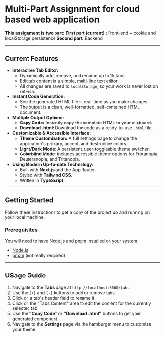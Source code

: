 # Multi-Part Assignment for cloud based web application

**This assignment is two part:**
**First part (current) :** Front-end + cookie and localStorage persistence
**Second part:** Backend

---

## Current Features

* **Interactive Tab Editor:**
    * Dynamically add, remove, and rename up to 15 tabs.
    * Edit tab content in a simple, multi-line text editor.
    * All changes are saved to `localStorage`, so your work is never lost on refresh.
* **Instant Code Generation:**
    * See the generated HTML file in real-time as you make changes.
    * The output is a clean, well-formatted, self-contained HTML document.
* **Multiple Output Options:**
    * **Copy Code:** Instantly copy the complete HTML to your clipboard.
    * **Download .html:** Download the code as a ready-to-use `.html` file.
* **Customizable & Accessible Interface:**
    * **Theme Customization:** A full settings page to change the application's primary, accent, and destructive colors.
    * **Light/Dark Mode:** A persistent, user-toggleable theme switcher.
    * **Colorblind Mode:** Includes accessible theme options for Protanopia, Deuteranopia, and Tritanopia.
* **Using Modern Up-to-date Technology:**
    * Built with **Next.js** and the App Router.
    * Styled with **Tailwind CSS**.
    * Written in **TypeScript**.

---

## Getting Started

Follow these instructions to get a copy of the project up and running on your local machine.

### Prerequisites

You will need to have Node.js and pnpm installed on your system.

* [Node.js](https://nodejs.org/)
* [pnpm](https://pnpm.io/installation) (not really required)

---

##  USage Guide

1.  Navigate to the **Tabs** page at `http://localhost:3000/tabs`.
2.  Use the `[+]` and `[-]` buttons to add or remove tabs.
3.  Click on a tab's header field to rename it.
4.  Click on the "Tabs Content" area to edit the content for the currently selected tab.
5.  Use the **"Copy Code"** or **"Download .html"** buttons to get your generated component.
6.  Navigate to the **Settings** page via the hamburger menu to customize your theme.


